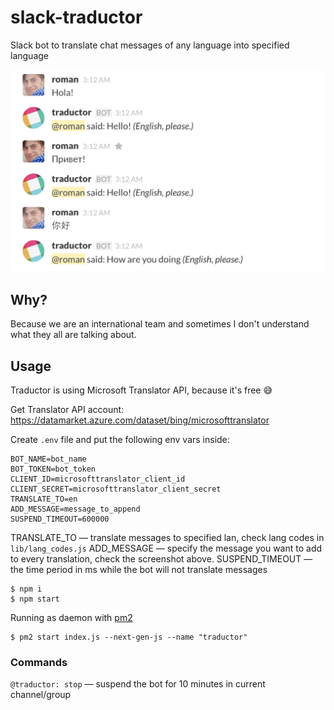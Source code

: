 # slack-traductor
Slack bot to translate chat messages of any language into specified language

![example](example.png)

## Why?

Because we are an international team and sometimes I don't understand what they all are talking about.

## Usage

Traductor is using Microsoft Translator API, because it's free 😅

Get Translator API account: https://datamarket.azure.com/dataset/bing/microsofttranslator

Create `.env` file and put the following env vars inside:

```
BOT_NAME=bot_name
BOT_TOKEN=bot_token
CLIENT_ID=microsofttranslator_client_id
CLIENT_SECRET=microsofttranslator_client_secret
TRANSLATE_TO=en
ADD_MESSAGE=message_to_append
SUSPEND_TIMEOUT=600000
```

TRANSLATE_TO — translate messages to specified lan, check lang codes in `lib/lang_codes.js`
ADD_MESSAGE — specify the message you want to add to every translation, check the screenshot above.
SUSPEND_TIMEOUT — the time period in ms while the bot will not translate messages

```
$ npm i
$ npm start
```

Running as daemon with [pm2](https://github.com/Unitech/pm2)

```
$ pm2 start index.js --next-gen-js --name "traductor"
```

### Commands

`@traductor: stop` — suspend the bot for 10 minutes in current channel/group
